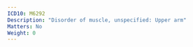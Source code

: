 ```yaml
---
ICD10: M6292
Description: "Disorder of muscle, unspecified: Upper arm"
Matters: No
Weight: 0
---
```


